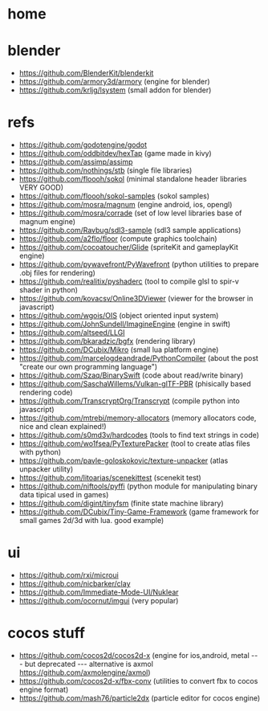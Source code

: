 # home

# blender
- https://github.com/BlenderKit/blenderkit
- https://github.com/armory3d/armory (engine for blender)
- https://github.com/krljg/lsystem (small addon for blender)

# refs
- https://github.com/godotengine/godot
- https://github.com/oddbitdev/hexTap (game made in kivy)
- https://github.com/assimp/assimp
- https://github.com/nothings/stb (single file libraries)
- https://github.com/floooh/sokol (minimal standalone header libraries VERY GOOD)
- https://github.com/floooh/sokol-samples (sokol samples)
- https://github.com/mosra/magnum (engine android, ios, opengl)
- https://github.com/mosra/corrade (set of low level libraries base of magnum engine)
- https://github.com/Ravbug/sdl3-sample (sdl3 sample applications)
- https://github.com/a2flo/floor (compute graphics toolchain)
- https://github.com/cocoatoucher/Glide (spriteKit and gameplayKit engine)
- https://github.com/pywavefront/PyWavefront (python utilities to prepare .obj files for rendering)
- https://github.com/realitix/pyshaderc (tool to compile glsl to spir-v shader in python)
- https://github.com/kovacsv/Online3DViewer (viewer for the browser in javascript)
- https://github.com/wgois/OIS (object oriented input system)
- https://github.com/JohnSundell/ImagineEngine (engine in swift)
- https://github.com/altseed/LLGI
- https://github.com/bkaradzic/bgfx (rendering library)
- https://github.com/DCubix/Mikro (small lua platform engine)
- https://github.com/marcelogdeandrade/PythonCompiler (about the post "create our own programming language")
- https://github.com/Szaq/BinarySwift (code about read/write binary)
- https://github.com/SaschaWillems/Vulkan-glTF-PBR (phisically based rendering code)
- https://github.com/TranscryptOrg/Transcrypt (compile python into javascript)
- https://github.com/mtrebi/memory-allocators (memory allocators code, nice and clean explained!)
- https://github.com/s0md3v/hardcodes (tools to find text strings in code)
- https://github.com/wo1fsea/PyTexturePacker (tool to create atlas files with python)
- https://github.com/pavle-goloskokovic/texture-unpacker (atlas unpacker utility)
- https://github.com/litoarias/scenekittest (scenekit test)
- https://github.com/niftools/pyffi (python module for manipulating binary data tipical used in games)
- https://github.com/digint/tinyfsm (finite state machine library)
- https://github.com/DCubix/Tiny-Game-Framework (game framework for small games 2d/3d with lua. good example)

# ui
- https://github.com/rxi/microui
- https://github.com/nicbarker/clay
- https://github.com/Immediate-Mode-UI/Nuklear
- https://github.com/ocornut/imgui (very popular)

# cocos stuff
- https://github.com/cocos2d/cocos2d-x (engine for ios,android, metal --- but deprecated --- alternative is axmol https://github.com/axmolengine/axmol)
- https://github.com/cocos2d-x/fbx-conv (utilities to convert fbx to cocos engine format)
- https://github.com/mash76/particle2dx (particle editor for cocos engine)
